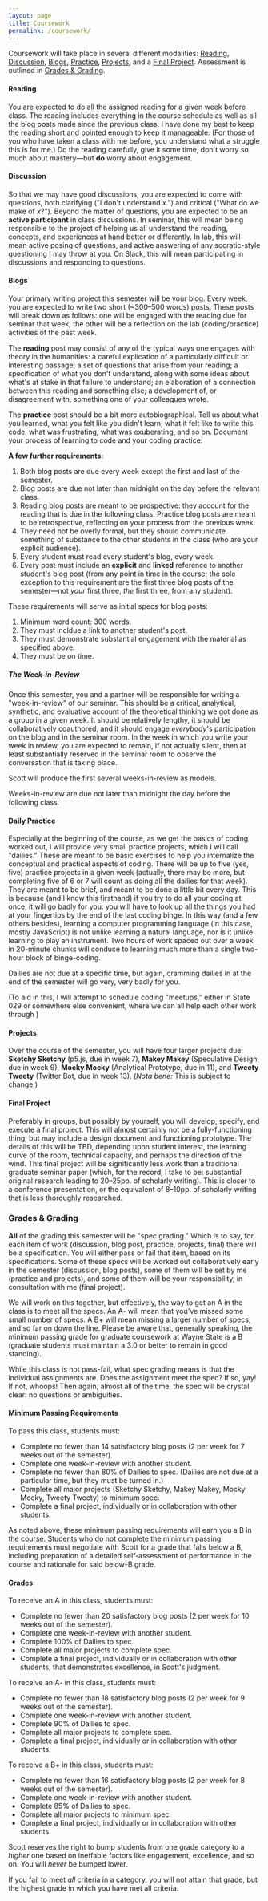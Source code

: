 ```yaml
---
layout: page
title: Coursework
permalink: /coursework/
---
```


Coursework will take place in several different modalities: [Reading](#reading), [Discussion](#discussion), [Blogs](#blogs), [Practice](#practice), [Projects](#projects), and a [Final Project](#final). Assessment is outlined in [Grades & Grading](#grading).

#### <a name="reading"></a>Reading
You are expected to do all the assigned reading for a given week before class. The reading includes everything in the course schedule as well as all the blog posts made since the previous class. I have done my best to keep the reading short and pointed enough to keep it manageable. (For those of you who have taken a class with me before, you understand what a struggle this is for me.) Do the reading carefully, give it some time, don't worry so much about mastery—but **do** worry about engagement.

#### <a name="discussion"></a>Discussion
So that we may have good discussions, you are expected to come with questions, both clarifying ("I don't understand *x*.") and critical ("What do we make of *x*?"). Beyond the matter of questions, you are expected to be an **active participant** in class discussions. In seminar, this will mean being responsible to the project of helping us all understand the reading, concepts, and experiences at hand better or differently. In lab, this will mean active posing of questions, and active answering of any socratic-style questioning I may throw at you. On Slack, this will mean participating in discussions and responding to questions.

#### <a name="blogs"></a>Blogs
Your primary writing project this semester will be your blog. Every week, you are expected to write two short (~300–500 words) posts. These posts will break down as follows: one will be engaged with the reading due for seminar that week; the other will be a reflection on the lab (coding/practice) activities of the past week.

The **reading** post may consist of any of the typical ways one engages with theory in the humanities: a careful explication of a particularly difficult or interesting passage; a set of questions that arise from your reading; a specification of what you don't understand, along with some ideas about what's at stake in that failure to understand; an elaboration of a connection between this reading and something else; a development of, or disagreement with, something one of your colleagues wrote.

The **practice** post should be a bit more autobiographical. Tell us about what you learned, what you felt like you didn't learn, what it felt like to write this code, what was frustrating, what was exuberating, and so on. Document your process of learning to code and your coding practice.

**A few further requirements:**
1. Both blog posts are due every week except the first and last of the semester.
2. Blog posts are due not later than midnight on the day before the relevant class.
3. Reading blog posts are meant to be prospective: they account for the reading that is due in the following class. Practice blog posts are meant to be retrospective, reflecting on your process from the previous week.
4. They need not be overly formal, but they should communicate something of substance to the other students in the class (who are your explicit audience).
5. Every student must read every student's blog, every week.
6. Every post must include an **explicit** and **linked** reference to another student's blog post (from any point in time in the course; the sole exception to this requirement are the first three blog posts of the semester—not *your* first three, *the* first three, from any student).

These requirements will serve as initial specs for blog posts:
1. Minimum word count: 300 words.
2. They must incldue a link to another student's post.
3. They must demonstrate substantial engagement with the material as specified above.
4. They must be on time.

##### The Week-in-Review
Once this semester, you and a partner will be responsible for writing a "week-in-review" of our seminar. This should be a critical, analytical, synthetic, and evaluative account of the theoretical thinking we got done as a group in a given week. It should be relatively lengthy, it should be collaboratively coauthored, and it should engage *everybody*'s participation on the blog and in the seminar room. In the week in which you write your week in review, you are expected to remain, if not actually silent, then at least substantially reserved in the seminar room to observe the conversation that is taking place.

Scott will produce the first several weeks-in-review as models.

Weeks-in-review are due not later than midnight the day before the following class.

#### <a name="practice"></a>Daily Practice
Especially at the beginning of the course, as we get the basics of coding worked out, I will provide very small practice projects, which I will call "dailies." These are meant to be basic exercises to help you internalize the conceptual and practical aspects of coding. There will be up to five (yes, five) practice projects in a given week (actually, there may be more, but completing five of 6 or 7 will count as doing all the dailies for that week). They are meant to be brief, and meant to be done a little bit every day. This is because (and I know this firsthand) if you try to do all your coding at once, it will go badly for you: you will have to look up all the things you had at your fingertips by the end of the last coding binge. In this way (and a few others besides), learning a computer programming language (in this case, mostly JavaScript) is not unlike learning a natural language, nor is it unlike learning to play an instrument. Two hours of work spaced out over a week in 20-minute chunks will conduce to learning much more than a single two-hour block of binge-coding.

Dailies are not due at a specific time, but again, cramming dailies in at the end of the semester will go very, very badly for you.

(To aid in this, I will attempt to schedule coding "meetups," either in State 029 or somewhere else convenient, where we can all help each other work through )

#### <a name="projects"></a>Projects
Over the course of the semester, you will have four larger projects due: **Sketchy Sketchy** (p5.js, due in week 7), **Makey Makey** (Speculative Design, due in week 9), **Mocky Mocky** (Analytical Prototype, due in 11), and **Tweety Tweety** (Twitter Bot, due in week 13). (*Nota bene:* This is subject to change.)

#### <a name="final"></a>Final Project
Preferably in groups, but possibly by yourself, you will develop, specify, and execute a final project. This will almost certainly not be a fully-functioning thing, but may include a design document and functioning prototype. The details of this will be TBD, depending upon student interest, the learning curve of the room, technical capacity, and perhaps the direction of the wind. This final project will be significantly less work than a traditional graduate seminar paper (which, for the record, I take to be: substantial original research leading to 20–25pp. of scholarly writing). This is closer to a conference presentation, or the equivalent of 8–10pp. of scholarly writing that is less thoroughly researched.

### <a name="grading"></a>Grades & Grading
**All** of the grading this semester will be "spec grading." Which is to say, for each item of work (discussion, blog post, practice, projects, final) there will be a specification. You will either pass or fail that item, based on its specifications. Some of these specs will be worked out collaboratively early in the semester (discussion, blog posts), some of them will be set by me (practice and projects), and some of them will be your responsibility, in consultation with me (final project).

We will work on this together, but effectively, the way to get an A in the class is to meet all the specs. An A- will mean that you've missed some small number of specs. A B+ will mean missing a larger number of specs, and so far on down the line. Please be aware that, generally speaking, the minimum passing grade for graduate coursework at Wayne State is a B (graduate students must maintain a 3.0 or better to remain in good standing).

While this class is not pass-fail, what spec grading means is that the individual assignments are. Does the assignment meet the spec? If so, yay! If not, whoops! Then again, almost all of the time, the spec will be crystal clear: no questions or ambiguities.

#### Minimum Passing Requirements
To pass this class, students must:
* Complete no fewer than 14 satisfactory blog posts (2 per week for 7 weeks out of the semester).
* Complete one week-in-review with another student.
* Complete no fewer than 80% of Dailies to spec. (Dailies are not due at a particular time, but they must be turned in.)
* Complete all major projects (Sketchy Sketchy, Makey Makey, Mocky Mocky, Tweety Tweety) to minimum spec.
* Complete a final project, individually or in collaboration with other students.

As noted above, these minimum passing requirements will earn you a B in the course. Students who do not complete the minimum passing requirements must negotiate with Scott for a grade that falls below a B, including preparation of a detailed self-assessment of performance in the course and rationale for said below-B grade.

#### Grades
To receive an A in this class, students must:
* Complete no fewer than 20 satisfactory blog posts (2 per week for 10 weeks out of the semester).
* Complete one week-in-review with another student.
* Complete 100% of Dailies to spec.
* Complete all major projects to complete spec.
* Complete a final project, individually or in collaboration with other students, that demonstrates excellence, in Scott's judgment.

To receive an A- in this class, students must:
* Complete no fewer than 18 satisfactory blog posts (2 per week for 9 weeks out of the semester).
* Complete one week-in-review with another student.
* Complete 90% of Dailies to spec.
* Complete all major projects to complete spec.
* Complete a final project, individually or in collaboration with other students.

To receive a B+ in this class, students must:
* Complete no fewer than 16 satisfactory blog posts (2 per week for 8 weeks out of the semester).
* Complete one week-in-review with another student.
* Complete 85% of Dailies to spec.
* Complete all major projects to minimum spec.
* Complete a final project, individually or in collaboration with other students.

Scott reserves the right to bump students from one grade category to a *higher* one based on ineffable factors like engagement, excellence, and so on. You will *never* be bumped lower.

If you fail to meet *all* criteria in a category, you will not attain that grade, but the highest grade in which you have met all criteria.
